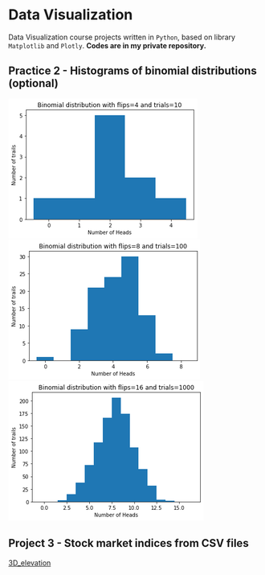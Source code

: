 # Data Visualization
Data Visualization course projects written in `Python`, based on library `Matplotlib` and `Plotly`. **Codes are in my private repository.**

## Practice 2 - Histograms of binomial distributions (optional)
![](figures/Project2_fig1.png) \
![](figures/Project2_fig2.png) \
![](figures/Project2_fig3.png) 

## Project 3 - Stock market indices from CSV files
[3D_elevation](/figures/3D_elevation_plot_of_region_one_of_Grand_Canyon.html) 
